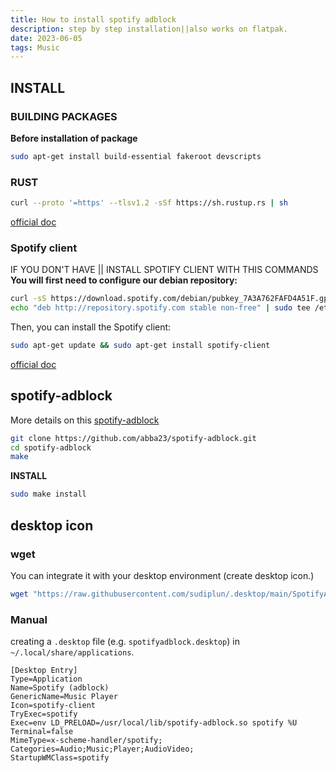 ```yaml
---
title: How to install spotify adblock
description: step by step installation||also works on flatpak.
date: 2023-06-05
tags: Music
---
```


## INSTALL

### BUILDING PACKAGES

**Before installation of package**

```bash
sudo apt-get install build-essential fakeroot devscripts
```

### RUST

```bash
curl --proto '=https' --tlsv1.2 -sSf https://sh.rustup.rs | sh
```

[official doc](https://www.rust-lang.org/tools/install)

### Spotify client

IF YOU DON'T HAVE || INSTALL SPOTIFY CLIENT WITH THIS COMMANDS <br>
**You will first need to configure our debian repository:**

```bash
curl -sS https://download.spotify.com/debian/pubkey_7A3A762FAFD4A51F.gpg | sudo gpg --dearmor --yes -o /etc/apt/trusted.gpg.d/spotify.gpg
echo "deb http://repository.spotify.com stable non-free" | sudo tee /etc/apt/sources.list.d/spotify.list
```

Then, you can install the Spotify client:

```bash
sudo apt-get update && sudo apt-get install spotify-client
```

[official doc](https://www.spotify.com/us/download/linux/)

## spotify-adblock

More details on this [spotify-adblock](https://github.com/abba23/spotify-adblock)

```bash
git clone https://github.com/abba23/spotify-adblock.git
cd spotify-adblock
make
```

**INSTALL**

```bash
sudo make install
```

<!-- LOOKS LIKE -->

<!-- <img title="" alt="Image" width="257" height="200" data-align="inline"> -->

## desktop icon

### wget

You can integrate it with your desktop environment (create desktop icon.)

```bash
wget "https://raw.githubusercontent.com/sudiplun/.desktop/main/SpotifyAdblock.desktop" -P ~/.local/share/applications
```

### Manual

creating a `.desktop` file (e.g. `spotifyadblock.desktop`) in `~/.local/share/applications`.

```ba
[Desktop Entry]
Type=Application
Name=Spotify (adblock)
GenericName=Music Player
Icon=spotify-client
TryExec=spotify
Exec=env LD_PRELOAD=/usr/local/lib/spotify-adblock.so spotify %U
Terminal=false
MimeType=x-scheme-handler/spotify;
Categories=Audio;Music;Player;AudioVideo;
StartupWMClass=spotify
```
